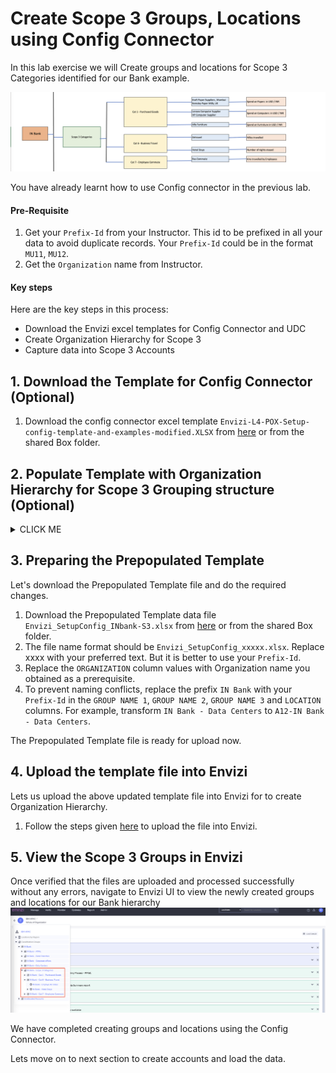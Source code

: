 # Create Scope 3 Groups, Locations using Config Connector

In this lab exercise we will Create groups and locations for Scope 3 Categories identified for our Bank example. 

<img src="images/Org-Hier-S3.png">

You have already learnt how to use Config connector in the previous lab. 

#### Pre-Requisite

1. Get your `Prefix-Id` from your Instructor. This id to be prefixed in all your data to avoid duplicate records. Your `Prefix-Id` could be in the format `MU11`, `MU12`.
2. Get the `Organization` name from Instructor.

#### Key steps

Here are the key steps in this process:

- Download the Envizi excel templates for Config Connector and UDC
- Create Organization Hierarchy for Scope 3
- Capture data into Scope 3 Accounts

## 1. Download the Template for Config Connector (Optional)

1. Download the config connector excel template `Envizi-L4-POX-Setup-config-template-and-examples-modified.XLSX` from [here](./files/Envizi-L4-POX-Setup-config-template-and-examples-modified.XLSX) or from the shared Box folder. 


## 2. Populate Template with Organization Hierarchy for Scope 3 Grouping structure (Optional)

<details><summary>CLICK ME</summary>

Now, Let's create the Scope 3 grouping structure as we have defined in our organization hierarchy. 

You already familiar with the Config Connector as you have performed the lab exercise to create part of the Org hierarchy.

1. Take a copy of the template `Envizi-L4-POX-Setup-config-template-and-examples-modified.XLSX` 
2. Rename the file as  `Envizi_SetupConfig_xxxxx.xlsx`. Here xxxxx could be anything. You can replace it with your `Prefix-Id`.
3. Following the organization hierarchy above, go to the `Setup` sheet and add records. Fill in values for the columns listed here.
   - **Organization** : Enter the `Organization` name configured in the Envizi instance.
   - **Group Type** : Enter the value `classification`
   - **Group Name1, Group Name2, Group Name3** :  Enter group names as per the organization hierarchy
   - **Location** : Enter name of the location to capture the data. 
   - **City, State Province, Country** : Enter information based on the Location column.

4. Verify that the content of your file appears as shown below.
    <img src="images/SetupConfig-template-S3.png">
    
#### Important
To stay aligned with the subsequent labs, we recommend using the Prepopulated template file discussed in the following section for the upcoming steps.

</details>

## 3. Preparing the Prepopulated Template

Let's download the Prepopulated Template file and do the required changes.

1. Download the Prepopulated Template data file `Envizi_SetupConfig_INbank-S3.xlsx` from [here](./files/Envizi_SetupConfig_INbank-S3.xlsx) or from the shared Box folder. 
2. The file name format should be `Envizi_SetupConfig_xxxxx.xlsx`. Replace xxxx with your preferred text. But it is better to use your `Prefix-Id`.
3. Replace the `ORGANIZATION` column values with Organization name you obtained as a prerequisite.
4. To prevent naming conflicts, replace the prefix `IN Bank` with your `Prefix-Id` in the `GROUP NAME 1`, `GROUP NAME 2`,	`GROUP NAME 3` and `LOCATION` columns. For example, transform `IN Bank - Data Centers` to `A12-IN Bank - Data Centers`.

The Prepopulated Template file is ready for upload now.

## 4. Upload the template file into Envizi

Lets us upload the above updated template file into Envizi for to create Organization Hierarchy.

1. Follow the steps given [here](../201-uploading-a-file) to upload the file into Envizi.

## 5. View the Scope 3 Groups in Envizi

Once verified that the files are uploaded and processed successfully without any errors, navigate to Envizi UI to view the newly created groups and locations for our Bank hierarchy
<img src="images/Bank-Scope3.png">

We have completed creating groups and locations using the Config Connector.  

Lets move on to next section to create accounts and load the data.
